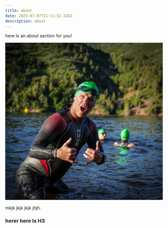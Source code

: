 ```yaml
---
title: about
date: 2023-07-07T21:11:52.216Z
description: about
---
```

h﻿ere Is an about section for you!

![test](/img/img_6240.jpeg "test")

m﻿kjk jkjk jkjk jhjh. 

### h﻿erer here Is H3